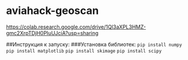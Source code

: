 # aviahack-geoscan

https://colab.research.google.com/drive/1Ql3aXPL3HMZ-gmc2XrpTDjH0PIuUJciA?usp=sharing

##Инструкция к запуску:
###Установка библиотек:
`pip install numpy`
`pip install matplotlib`
`pip install skimage`
`pip install scipy`
